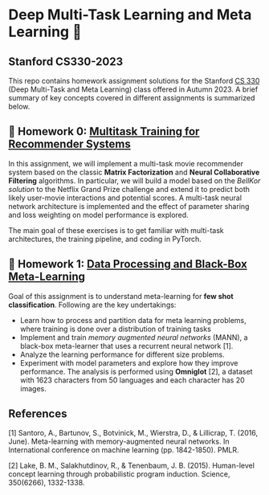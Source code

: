 # Deep Multi-Task Learning and Meta Learning :robot:

## Stanford CS330-2023

This repo contains homework assignment solutions for the Stanford [CS 330](https://cs330.stanford.edu/) 
(Deep Multi-Task and Meta Learning) class offered in Autumn 2023.  A brief summary of key concepts covered in different 
assignments is summarized below.

## :memo: Homework 0: [Multitask Training for Recommender Systems](HW0/CS330_Homework0.pdf)
In this assignment, we will implement a multi-task movie recommender system based on the classic **Matrix Factorization** and **Neural Collaborative Filtering** algorithms. In particular, we will build a model based on the _BellKor solution_ to the Netflix Grand Prize challenge and extend it to predict both likely user-movie interactions and potential scores. A multi-task neural network architecture is  implemented and the effect of parameter sharing and loss weighting on model performance is explored.

The main goal of these exercises is to get familiar with multi-task architectures, the training pipeline, and coding in PyTorch.

## :memo: Homework 1: [Data Processing and Black-Box Meta-Learning](HW1/CS330_Homework_1.pdf)
Goal of this assignment is to understand meta-learning for **few shot classification**. Following are the key undertakings:
- Learn how to process and partition data for meta learning problems, where training is done over a distribution of training tasks 
- Implement and train _memory augmented neural networks_ (MANN), a black-box meta-learner that uses a recurrent neural network [1].
- Analyze the learning performance for different size problems.
- Experiment with model parameters and explore how they improve performance.
The analysis is performed using **Omniglot** [2], a dataset with 1623 characters from 50 languages and each character
has 20 images.


## References
[1] Santoro, A., Bartunov, S., Botvinick, M., Wierstra, D., & Lillicrap, T. (2016, June). Meta-learning with memory-augmented neural networks. In International conference on machine learning (pp. 1842-1850). PMLR.

[2] Lake, B. M., Salakhutdinov, R., & Tenenbaum, J. B. (2015). Human-level concept learning through probabilistic program induction. Science, 350(6266), 1332-1338.

